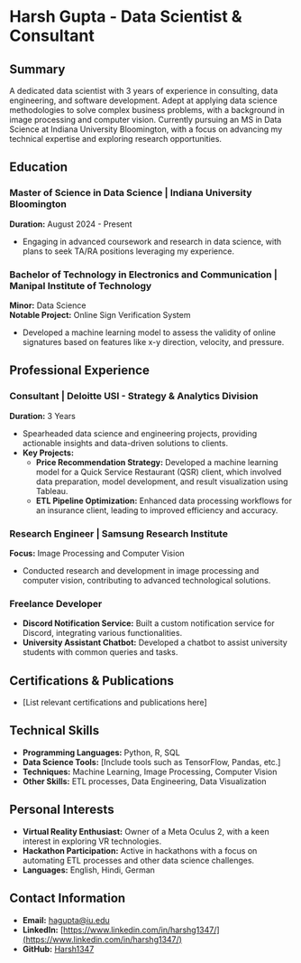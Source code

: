 # Harsh Gupta - Data Scientist & Consultant

## Summary
A dedicated data scientist with 3 years of experience in consulting, data engineering, and software development. Adept at applying data science methodologies to solve complex business problems, with a background in image processing and computer vision. Currently pursuing an MS in Data Science at Indiana University Bloomington, with a focus on advancing my technical expertise and exploring research opportunities.

## Education

### **Master of Science in Data Science | Indiana University Bloomington**
**Duration:** August 2024 - Present

- Engaging in advanced coursework and research in data science, with plans to seek TA/RA positions leveraging my experience.

### **Bachelor of Technology in Electronics and Communication | Manipal Institute of Technology**
**Minor:** Data Science  
**Notable Project:** Online Sign Verification System  
- Developed a machine learning model to assess the validity of online signatures based on features like x-y direction, velocity, and pressure.



## Professional Experience

### **Consultant | Deloitte USI - Strategy & Analytics Division**
**Duration:** 3 Years

- Spearheaded data science and engineering projects, providing actionable insights and data-driven solutions to clients.
- **Key Projects:**
  - **Price Recommendation Strategy:** Developed a machine learning model for a Quick Service Restaurant (QSR) client, which involved data preparation, model development, and result visualization using Tableau.
  - **ETL Pipeline Optimization:** Enhanced data processing workflows for an insurance client, leading to improved efficiency and accuracy.

### **Research Engineer | Samsung Research Institute**
**Focus:** Image Processing and Computer Vision

- Conducted research and development in image processing and computer vision, contributing to advanced technological solutions.

### **Freelance Developer**
- **Discord Notification Service:** Built a custom notification service for Discord, integrating various functionalities.
- **University Assistant Chatbot:** Developed a chatbot to assist university students with common queries and tasks.

## Certifications & Publications
- [List relevant certifications and publications here]

## Technical Skills

- **Programming Languages:** Python, R, SQL
- **Data Science Tools:** [Include tools such as TensorFlow, Pandas, etc.]
- **Techniques:** Machine Learning, Image Processing, Computer Vision
- **Other Skills:** ETL processes, Data Engineering, Data Visualization

## Personal Interests

- **Virtual Reality Enthusiast:** Owner of a Meta Oculus 2, with a keen interest in exploring VR technologies.
- **Hackathon Participation:** Active in hackathons with a focus on automating ETL processes and other data science challenges.
- **Languages:** English, Hindi, German

## Contact Information
- **Email:** [hagupta@iu.edu](mailto:hagupta@iu.edu)
- **LinkedIn:** [https://www.linkedin.com/in/harshg1347/](https://www.linkedin.com/in/harshg1347/)
- **GitHub:** [Harsh1347](https://github.com/Harsh1347)
